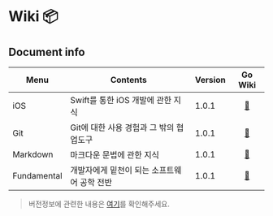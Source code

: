 # Wiki 📦

## Document info 
Menu|Contents|Version|Go Wiki
|---|---|---|:---:|
iOS|Swift를 통한 iOS 개발에 관한 지식|1.0.1|[🔗](https://github.com/devyhan93/Swift/wiki#스위프트swift)
Git|Git에 대한 사용 경험과 그 밖의 협업도구|1.0.1|[🔗](https://github.com/devyhan93/Git/wiki#깃git)
Markdown|마크다운 문법에 관한 지식|1.0.1|[🔗](https://github.com/devyhan93/Markdown/wiki#마크다운markdown)
Fundamental|개발자에게 밑천이 되는 소프트웨어 공학 전반|1.0.1|[🔗]()
> 버전정보에 관련한 내용은 [여기](Version)를 확인해주세요.

